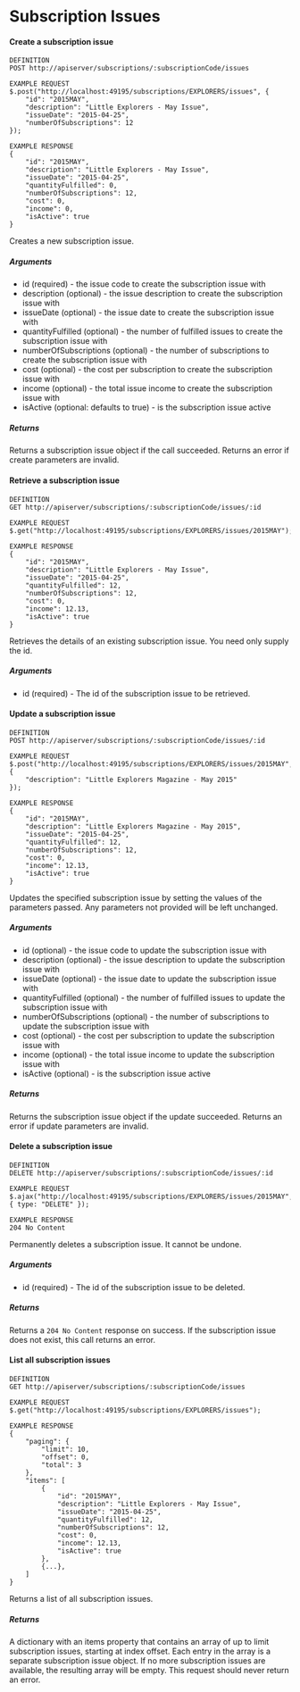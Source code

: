 # Subscription Issues

#### Create a subscription issue

```
DEFINITION
POST http://apiserver/subscriptions/:subscriptionCode/issues

EXAMPLE REQUEST
$.post("http://localhost:49195/subscriptions/EXPLORERS/issues", {
    "id": "2015MAY",
    "description": "Little Explorers - May Issue",
    "issueDate": "2015-04-25",
    "numberOfSubscriptions": 12
});

EXAMPLE RESPONSE
{
    "id": "2015MAY",
    "description": "Little Explorers - May Issue",
    "issueDate": "2015-04-25",
    "quantityFulfilled": 0,
    "numberOfSubscriptions": 12,
    "cost": 0,
    "income": 0,
    "isActive": true
}

```

Creates a new subscription issue.

##### Arguments

* id (required) - the issue code to create the subscription issue with
* description (optional) - the issue description to create the subscription issue with
* issueDate (optional) - the issue date to create the subscription issue with
* quantityFulfilled (optional) - the number of fulfilled issues to create the subscription issue with
* numberOfSubscriptions (optional) - the number of subscriptions to create the subscription issue with
* cost (optional) - the cost per subscription to create the subscription issue with
* income (optional) - the total issue income to create the subscription issue with
* isActive (optional: defaults to true) - is the subscription issue active

##### Returns

Returns a subscription issue object if the call succeeded. Returns an error if create parameters are invalid.

#### Retrieve a subscription issue

```
DEFINITION
GET http://apiserver/subscriptions/:subscriptionCode/issues/:id

EXAMPLE REQUEST
$.get("http://localhost:49195/subscriptions/EXPLORERS/issues/2015MAY");

EXAMPLE RESPONSE
{
    "id": "2015MAY",
    "description": "Little Explorers - May Issue",
    "issueDate": "2015-04-25",
    "quantityFulfilled": 12,
    "numberOfSubscriptions": 12,
    "cost": 0,
    "income": 12.13,
    "isActive": true
}

```

Retrieves the details of an existing subscription issue. You need only supply the id.

##### Arguments

* id (required) - The id of the subscription issue to be retrieved.

#### Update a subscription issue

```
DEFINITION
POST http://apiserver/subscriptions/:subscriptionCode/issues/:id

EXAMPLE REQUEST
$.post("http://localhost:49195/subscriptions/EXPLORERS/issues/2015MAY", {
    "description": "Little Explorers Magazine - May 2015"
});

EXAMPLE RESPONSE
{
    "id": "2015MAY",
    "description": "Little Explorers Magazine - May 2015",
    "issueDate": "2015-04-25",
    "quantityFulfilled": 12,
    "numberOfSubscriptions": 12,
    "cost": 0,
    "income": 12.13,
    "isActive": true
}

```

Updates the specified subscription issue by setting the values of the parameters passed. Any parameters not provided will be left unchanged.

##### Arguments

* id (optional) - the issue code to update the subscription issue with
* description (optional) - the issue description to update the subscription issue with
* issueDate (optional) - the issue date to update the subscription issue with
* quantityFulfilled (optional) - the number of fulfilled issues to update the subscription issue with
* numberOfSubscriptions (optional) - the number of subscriptions to update the subscription issue with
* cost (optional) - the cost per subscription to update the subscription issue with
* income (optional) - the total issue income to update the subscription issue with
* isActive (optional) - is the subscription issue active

##### Returns

Returns the subscription issue object if the update succeeded. Returns an error if update parameters are invalid.

#### Delete a subscription issue

```
DEFINITION
DELETE http://apiserver/subscriptions/:subscriptionCode/issues/:id

EXAMPLE REQUEST
$.ajax("http://localhost:49195/subscriptions/EXPLORERS/issues/2015MAY", { type: "DELETE" });

EXAMPLE RESPONSE
204 No Content

```

Permanently deletes a subscription issue. It cannot be undone.

##### Arguments

* id (required) - The id of the subscription issue to be deleted.

##### Returns

Returns a `204 No Content` response on success. If the subscription issue does not exist, this call returns an error.

#### List all subscription issues

```
DEFINITION
GET http://apiserver/subscriptions/:subscriptionCode/issues

EXAMPLE REQUEST
$.get("http://localhost:49195/subscriptions/EXPLORERS/issues");

EXAMPLE RESPONSE
{
    "paging": {
        "limit": 10,
        "offset": 0,
        "total": 3
    },
    "items": [
        {
            "id": "2015MAY",
            "description": "Little Explorers - May Issue",
            "issueDate": "2015-04-25",
            "quantityFulfilled": 12,
            "numberOfSubscriptions": 12,
            "cost": 0,
            "income": 12.13,
            "isActive": true
        },
        {...},
    ]
}

```

Returns a list of all subscription issues.

##### Returns

A dictionary with an items property that contains an array of up to limit subscription issues, starting at index offset. Each entry in the array is a separate subscription issue object. If no more subscription issues are available, the resulting array will be empty. This request should never return an error.
